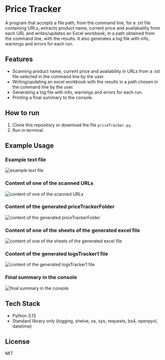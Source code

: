 # Price Tracker
A program that accepts a file path, from the command line, for a .txt file containing URLs, extracts product name, current price and availabaility from each URL and writes/updates an Excel workbook, in a path obtained from the command line, with the results. It also generates a log file with info, warnings and errors for each run.

## Features
- Scanning product name, current price and availability in URLs from a .txt file selected in the command line by the user.
- Writing/updating an excel workbook with the results in a path chosen in the command line by the user.
- Generating a log file with info, warnings and errors for each run.
- Printing a final summary to the console.
  
## How to run
1. Clone this repository or download the file `priceTracker.py`.
2. Run in terminal.

## Example Usage
### Example text file
![example text file](https://github.com/user-attachments/assets/f3da1ce2-baff-4509-b215-aa665d01a0c3)
### Content of one of the scanned URLs 
![content of one of the scanned URLs](https://github.com/user-attachments/assets/893c6af2-e7f1-4063-8c25-00467a5c924b)
### Content of the generated priceTrackerFolder
![content of the generated priceTrackerFolder](https://github.com/user-attachments/assets/a2fff273-ecb5-4022-9781-851f8373eb47)
### Content of one of the sheets of the generated excel file
![content of one of the sheets of the generated excel file](https://github.com/user-attachments/assets/41f180ef-add3-4eef-a398-5e2e0a893da4)
### Content of the generated logsTracker1 file
![content of the generated logsTracker1 file](https://github.com/user-attachments/assets/641cae06-de29-475c-9cdd-0d2a0ae4db3b)
### Final summary in the console
![final summary in the console](https://github.com/user-attachments/assets/6de2bcfb-6015-4377-bf07-02e2145a4ebe)

## Tech Stack
- Python 3.13
- Standard library only (logging, shelve, os, sys, requests, bs4, openpyxl, datetime)

## License
MIT
